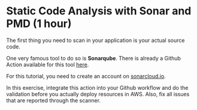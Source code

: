 # Static Code Analysis with Sonar and PMD (1 hour)

The first thing you need to scan in your application is your actual source code.

One very famous tool to do so is **Sonarqube**. There is already a Github Action available for this tool [here](https://github.com/SonarSource/sonarcloud-github-action
).

For this tutorial, you need to create an account on [sonarcloud.io](https://sonarcloud.io).

In this exercise, integrate this action into your Github workflow and do the validation before you actually deploy resources in AWS. Also, fix all issues that are reported through the scanner.


